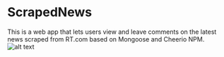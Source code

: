 # ScrapedNews
This is a web app that lets users view and leave comments on the latest news scraped from RT.com based on Mongoose and Cheerio NPM.
![alt text](http://url/to/ScrapedNews.png)
